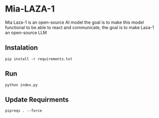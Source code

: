 # Mia-LAZA-1
Mia Laza-1 is an open-source AI model the goal is to make this model functional to be able to react and communicate, the goal is to make Laza-1 an open-source LLM

## Instalation

```pip install -r requirements.txt```

## Run

```python index.py```

## Update Requirments

```pipreqs . --force```